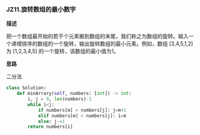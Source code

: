 ### <span id="jz11">JZ11.旋转数组的最小数字</span>

**描述**

把一个数组最开始的若干个元素搬到数组的末尾，我们称之为数组的旋转。输入一个递增排序的数组的一个旋转，输出旋转数组的最小元素。例如，数组 [3,4,5,1,2] 为 [1,2,3,4,5] 的一个旋转，该数组的最小值为1。  

**思路**

二分法

```python
class Solution:
    def minArrary(self, numbers: [int]) -> int:
        i, j = 0, len(numbers)-1
        while i<j:
            if numbers[m] > numbers[j]: j=m+1
            elif numbers[m] < numbers[j]: i=m
            else: j-=1
        return numbers[i]
```

### 